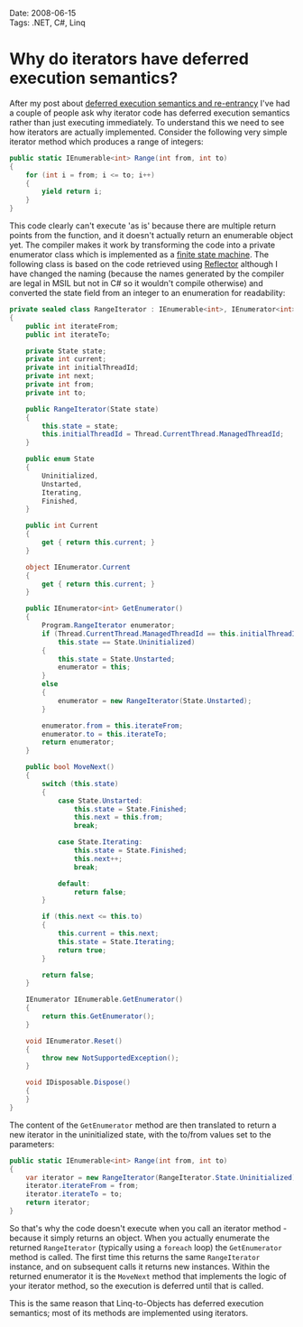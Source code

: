 Date: 2008-06-15  
Tags: .NET, C#, Linq  

# Why do iterators have deferred execution semantics?
    
After my post about [deferred execution semantics and re-entrancy](/blog/methods-involving-deferred-execution-should-be-reentrant) I've had a couple of people ask why iterator code has deferred execution semantics rather than just executing immediately. To understand this we need to see how iterators are actually implemented. Consider the following very simple iterator method which produces a range of integers:

~~~ csharp
public static IEnumerable<int> Range(int from, int to)
{
    for (int i = from; i <= to; i++)
    {
        yield return i;
    }
}
~~~

This code clearly can't execute 'as is' because there are multiple return points from the function, and it doesn't actually return an enumerable object yet. The compiler makes it work by transforming the code into a private enumerator class which is implemented as a [finite state machine](http://en.wikipedia.org/wiki/Finite_state_machine). The following class is based on the code retrieved using [Reflector](http://www.aisto.com/roeder/dotnet/) although I have changed the naming (because the names generated by the compiler are legal in MSIL but not in C# so it wouldn't compile otherwise) and converted the state field from an integer to an enumeration for readability:

~~~ csharp
private sealed class RangeIterator : IEnumerable<int>, IEnumerator<int>
{
    public int iterateFrom;
    public int iterateTo;

    private State state;
    private int current;
    private int initialThreadId;
    private int next;
    private int from;
    private int to;

    public RangeIterator(State state)
    {
        this.state = state;
        this.initialThreadId = Thread.CurrentThread.ManagedThreadId;
    }

    public enum State
    {
        Uninitialized,
        Unstarted,
        Iterating,
        Finished,
    }

    public int Current
    {
        get { return this.current; }
    }

    object IEnumerator.Current
    {
        get { return this.current; }
    }

    public IEnumerator<int> GetEnumerator()
    {
        Program.RangeIterator enumerator;
        if (Thread.CurrentThread.ManagedThreadId == this.initialThreadId && 
            this.state == State.Uninitialized)
        {
            this.state = State.Unstarted;
            enumerator = this;
        }
        else
        {
            enumerator = new RangeIterator(State.Unstarted);
        }

        enumerator.from = this.iterateFrom;
        enumerator.to = this.iterateTo;
        return enumerator;
    }

    public bool MoveNext()
    {
        switch (this.state)
        {
            case State.Unstarted:
                this.state = State.Finished;
                this.next = this.from;
                break;

            case State.Iterating:
                this.state = State.Finished;
                this.next++;
                break;

            default:
                return false;
        }

        if (this.next <= this.to)
        {
            this.current = this.next;
            this.state = State.Iterating;
            return true;
        }

        return false;
    }

    IEnumerator IEnumerable.GetEnumerator()
    {
        return this.GetEnumerator();
    }

    void IEnumerator.Reset()
    {
        throw new NotSupportedException();
    }

    void IDisposable.Dispose()
    {
    }
}
~~~

The content of the `GetEnumerator` method are then translated to return a new iterator in the uninitialized state, with the to/from values set to the parameters:

~~~ csharp
public static IEnumerable<int> Range(int from, int to)
{
    var iterator = new RangeIterator(RangeIterator.State.Uninitialized);
    iterator.iterateFrom = from;
    iterator.iterateTo = to;
    return iterator;
}
~~~

So that's why the code doesn't execute when you call an iterator method - because it simply returns an object. When you actually enumerate the returned `RangeIterator` (typically using a `foreach` loop) the `GetEnumerator` method is called. The first time this returns the same `RangeIterator` instance, and on subsequent calls it returns new instances. Within the returned enumerator it is the `MoveNext` method that implements the logic of your iterator method, so the execution is deferred until that is called.

This is the same reason that Linq-to-Objects has deferred execution semantics; most of its methods are implemented using iterators.